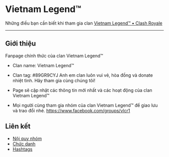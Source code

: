 # Vietnam Legend™

Những điều bạn cần biết khi tham gia clan [Vietnam Legend™ • Clash Royale](https://www.facebook.com/groups/vlcr2019/)

---

## Giới thiệu

Fanpage chính thức của clan Vietnam Legend™
- Clan name: Vietnam Legend™
- Clan tag: #89GR9CYJ
Anh em clan luôn vui vẻ, hòa đồng và donate nhiệt tình. Hãy tham gia cùng chúng tôi!

- Page sẽ cập nhật các thông tin mới nhất và các hoạt động của clan Vietnam Legend™
- Mọi người cùng tham gia nhóm của clan Vietnam Legend™ để giao lưu và trao đổi nhé. https://www.facebook.com/groups/vlcr1

## Liên kết

- [Nội quy nhóm](rules.md)
- [Chức danh](titles.md)
- [Hashtags](hashtags.md)